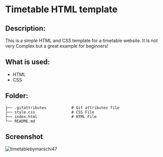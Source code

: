 # Timetable HTML template

## Description:
This is a simple HTML and CSS template for a timetable website. It is not very Complex but a great example for beginners!

## What is used:
* HTML
* CSS

## Folder:

```
├── .gitattributes           # Git attributes file
├── style.css                # CSS File
├── index.html               # HTML File
└── README.md
```

## Screenshot

![timetablebymarschi47](https://user-images.githubusercontent.com/72624621/236198235-c4802659-2d0f-4c1e-8ddd-b85cd4fabff6.png)
